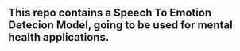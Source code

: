 ## This repo contains a Speech To Emotion Detecion Model, going to be used for mental health applications.